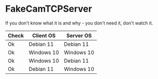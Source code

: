 # FakeCamTCPServer
If you don't know what it is and why - you don't need it, don't watch it.

| Check | Client OS | Server OS |
| ------------- | ------------- | ------------- |
| Ok | Debian 11 | Debian 11 |
| Ok | Windows 10 | Windows 10 |
| Ok | Windows 10 | Debian 11 |
| Ok | Debian 11 | Windows 10 |
